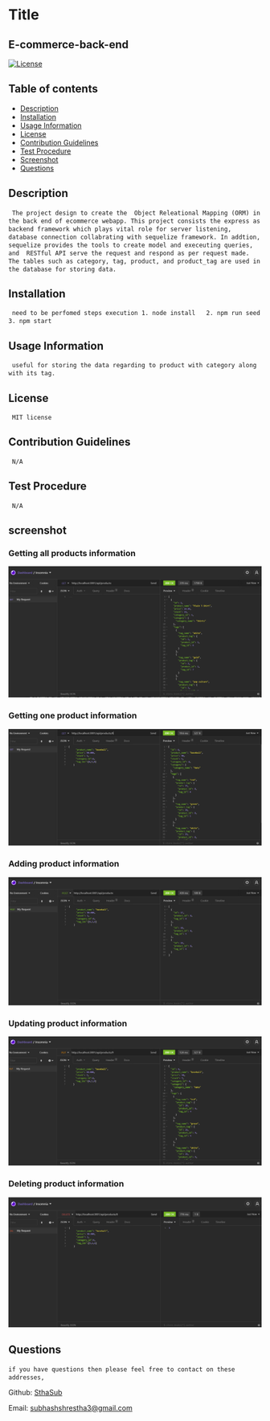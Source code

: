 
  # Title
  ## E-commerce-back-end
  
  [![License](https://img.shields.io/badge/License-MIT-yellow.svg)](https://opensource.org/licenses/MIT)
  
  ## Table of contents 
  - [Description](#description)
  - [Installation](#installation)
  - [Usage Information](#usage-information)
  - [License](#license)
  - [Contribution Guidelines](#contribution-guidelines)
  - [Test Procedure](#test-procedure)
  - [Screenshot](#screenshot)
  - [Questions](#questions)
  
  ## Description
     The project design to create the  Object Releational Mapping (ORM) in the back end of ecommerce webapp. This project consists the express as backend framework which plays vital role for server listening, database connection collabrating with sequelize framework. In addtion, sequelize provides the tools to create model and execeuting queries, and  RESTful API serve the request and respond as per request made. The tables such as category, tag, product, and product_tag are used in the database for storing data.    

  ## Installation
     need to be perfomed steps execution 1. node install   2. npm run seed    3. npm start

  ## Usage Information
     useful for storing the data regarding to product with category along with its tag. 

  ## License
     MIT license
  
  ## Contribution Guidelines
     N/A

  ## Test Procedure
     N/A

  ## screenshot
  ### Getting all products information
  ![getallproducts](./public/assets/images/allproducts.PNG)
  ### Getting one product information
  ![getoneproduct](./public/assets/images/oneproduct.PNG)
  ### Adding product information
  ![postproduct](./public/assets/images/addproduct.PNG)
  ### Updating product information
  ![updateproduct](./public/assets/images/updateproduct.PNG)
  ### Deleting product information
  ![deleteproduct](./public/assets/images/deleteproduct.PNG)
  

  ## Questions
    if you have questions then please feel free to contact on these addresses,
  Github: [SthaSub](https://github.com/SthaSub)
  
  Email: [subhashshrestha3@gmail.com](subhashshrestha3@gmail.com)
    